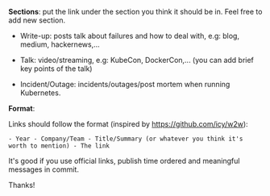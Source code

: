 
**Sections**: put the link under the section you think it should be in. Feel free to add new section.

- Write-up: posts talk about failures and how to deal with, e.g: blog, medium, hackernews,...

- Talk: video/streaming, e.g: KubeCon, DockerCon,... (you can add brief key points of the talk)

- Incident/Outage: incidents/outages/post mortem when running Kubernetes.


**Format**:

Links should follow the format (inspired by https://github.com/icy/w2w):

```
- Year - Company/Team - Title/Summary (or whatever you think it's worth to mention) - The link
```

It's good if you use official links, publish time ordered and meaningful messages in commit.


Thanks!
